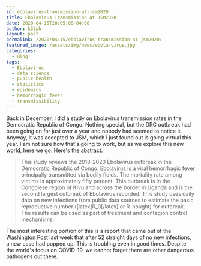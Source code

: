 ```yaml
---
id: ebolavirus-transmission-at-jsm2020
title: Ebolavirus Transmission at JSM2020
date: 2020-04-15T20:05:00-04:00
author: k3jph
layout: post
permalink: /2020/04/15/ebolavirus-transmission-at-jsm2020/
featured_image: /assets/img/news/ebola-virus.jpg
categories:
  - Blog
tags:
  - Ebolavirus
  - data science
  - public health
  - statistics
  - epidemics
  - hemorrhagic fever
  - transmissibility
---
```

Back in December, I did a study on Ebolavirus transmission rates
in the Democratic Republic of Congo.  Nothing special, but the DRC
outbreak had been going on for just over a year and nobody had
seemed to notice it.  Anyway, it was accepted to JSM, which I just
found out is going virtual this year.  I am not sure how that's
going to work, but as we explore this new world, here we go.  Here's
[the abstract](https://ww2.amstat.org/meetings/jsm/2020/onlineprogram/AbstractDetails.cfm?abstractid=312734):

> This study reviews the 2018-2020 Ebolavirus outbreak in the
Democratic Republic of Congo. Ebolavirus is a viral hemorrhagic
fever principally transmitted via bodily fluids. The mortality rate
among victims is approximately fifty percent. This outbreak is in
the Congolese region of Kivu and across the border in Uganda and
is the second largest outbreak of Ebolavirus recorded. This study
uses daily data on new infections from public data sources to
estimate the basic reproductive number ([latex]R_0[/latex] or
R-nought) for outbreak. The results can be used as part of treatment
and contagion control mechanisms.

The most interesting portion of this is a report that came out of
the [Washington
Post](https://www.washingtonpost.com/world/africa/new-ebola-case-emerges-in-congo-just-days-before-who-hoped-to-declare-end-of-outbreak/2020/04/10/047172ee-7b44-11ea-a311-adb1344719a9_story.html?utm_campaign=wp_main&utm_medium=social&utm_source=twitter)
last week that after 52 straight days of no new infections, a new
case had popped up.  This is troubling even in good times.  Despite
the world's focus on COVID-19, we cannot forget there are other
dangerous pathogens out there.
